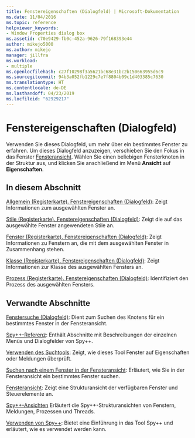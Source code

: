 ```yaml
---
title: Fenstereigenschaften (Dialogfeld) | Microsoft-Dokumentation
ms.date: 11/04/2016
ms.topic: reference
helpviewer_keywords:
- Window Properties dialog box
ms.assetid: c70e9429-fb0c-452a-9626-79f168393e44
author: mikejo5000
ms.author: mikejo
manager: jillfra
ms.workload:
- multiple
ms.openlocfilehash: c27f10298f3a5621bc68e31bc2b150663955d6c9
ms.sourcegitcommit: 94b3a052fb1229c7e7f8804b09c1d403385c7630
ms.translationtype: HT
ms.contentlocale: de-DE
ms.lasthandoff: 04/23/2019
ms.locfileid: "62929217"
---
```

# <a name="window-properties-dialog-box"></a>Fenstereigenschaften (Dialogfeld)
Verwenden Sie dieses Dialogfeld, um mehr über ein bestimmtes Fenster zu erfahren. Um dieses Dialogfeld anzuzeigen, verschieben Sie den Fokus in das Fenster [Fensteransicht](../debugger/windows-view.md). Wählen Sie einen beliebigen Fensterknoten in der Struktur aus, und klicken Sie anschließend im Menü **Ansicht** auf **Eigenschaften**.

## <a name="in-this-section"></a>In diesem Abschnitt
 [Allgemein (Registerkarte). Fenstereigenschaften (Dialogfeld)](../debugger/general-tab-window-properties-dialog-box.md): Zeigt Informationen zum ausgewählten Fenster an.

 [Stile (Registerkarte). Fenstereigenschaften (Dialogfeld)](../debugger/styles-tab-window-properties-dialog-box.md): Zeigt die auf das ausgewählte Fenster angewendeten Stile an.

 [Fenster (Registerkarte). Fenstereigenschaften (Dialogfeld)](../debugger/windows-tab-window-properties-dialog-box.md): Zeigt Informationen zu Fenstern an, die mit dem ausgewählten Fenster in Zusammenhang stehen.

 [Klasse (Registerkarte). Fenstereigenschaften (Dialogfeld)](../debugger/class-tab-window-properties-dialog-box.md): Zeigt Informationen zur Klasse des ausgewählten Fensters an.

 [Prozess (Registerkarte). Fenstereigenschaften (Dialogfeld)](../debugger/process-tab-window-properties-dialog-box.md): Identifiziert den Prozess des ausgewählten Fensters.

## <a name="related-sections"></a>Verwandte Abschnitte
 [Fenstersuche (Dialogfeld)](../debugger/window-search-dialog-box.md): Dient zum Suchen des Knotens für ein bestimmtes Fenster in der Fensteransicht.

 [Spy++-Referenz](../debugger/spy-increment-reference.md): Enthält Abschnitte mit Beschreibungen der einzelnen Menüs und Dialogfelder von Spy++.

 [Verwenden des Suchtools](../debugger/how-to-use-the-finder-tool.md): Zeigt, wie dieses Tool Fenster auf Eigenschaften oder Meldungen überprüft.

 [Suchen nach einem Fenster in der Fensteransicht](../debugger/how-to-search-for-a-window-in-windows-view.md): Erläutert, wie Sie in der Fensteransicht ein bestimmtes Fenster suchen.

 [Fensteransicht](../debugger/windows-view.md): Zeigt eine Strukturansicht der verfügbaren Fenster und Steuerelemente an.

 [Spy++-Ansichten](../debugger/spy-increment-views.md) Erläutert die Spy++-Strukturansichten von Fenstern, Meldungen, Prozessen und Threads.

 [Verwenden von Spy++](../debugger/using-spy-increment.md): Bietet eine Einführung in das Tool Spy++ und erläutert, wie es verwendet werden kann.